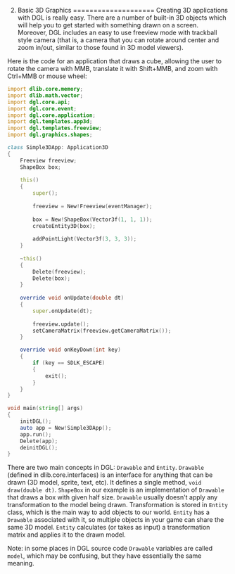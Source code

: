 2. Basic 3D Graphics
====================
Creating 3D applications with DGL is really easy. There are a number of built-in 3D objects which will help you to get started with something drawn on a screen. Moreover, DGL includes an easy to use freeview mode with trackball style camera (that is, a camera that you can rotate around center and zoom in/out, similar to those found in 3D model viewers).

Here is the code for an application that draws a cube, allowing the user to rotate the camera with MMB, translate it with Shift+MMB, and zoom with Ctrl+MMB or mouse wheel:

```d
import dlib.core.memory;
import dlib.math.vector;
import dgl.core.api;
import dgl.core.event;
import dgl.core.application;
import dgl.templates.app3d;
import dgl.templates.freeview;
import dgl.graphics.shapes;

class Simple3DApp: Application3D
{
    Freeview freeview;
    ShapeBox box;
    
    this()
    {
        super();
        
        freeview = New!Freeview(eventManager);
        
        box = New!ShapeBox(Vector3f(1, 1, 1));
        createEntity3D(box);
        
        addPointLight(Vector3f(3, 3, 3));
    }
    
    ~this()
    {
        Delete(freeview);
        Delete(box);
    }
    
    override void onUpdate(double dt)
    {
        super.onUpdate(dt);
        
        freeview.update();
        setCameraMatrix(freeview.getCameraMatrix());
    }

    override void onKeyDown(int key)
    {
        if (key == SDLK_ESCAPE)
        {
            exit();
        }
    }
}

void main(string[] args)
{
    initDGL();
    auto app = New!Simple3DApp();
    app.run();
    Delete(app);
    deinitDGL();
}
```

There are two main concepts in DGL: `Drawable` and `Entity`. `Drawable` (defined in dlib.core.interfaces) is an interface for anything that can be drawn (3D model, sprite, text, etc). It defines a single method, `void draw(double dt)`. `ShapeBox` in our example is an implementation of `Drawable` that draws a box with given half size. `Drawable` usually doesn't apply any transformation to the model being drawn. Transformation is stored in `Entity` class, which is the main way to add objects to our world. `Entity` has a `Drawable` associated with it, so multiple objects in your game can share the same 3D model. `Entity` calculates (or takes as input) a transformation matrix and applies it to the drawn model.

Note: in some places in DGL source code `Drawable` variables are called `model`, which may be confusing, but they have essentially the same meaning.
